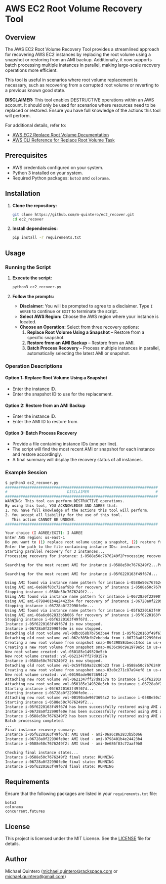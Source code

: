 # AWS EC2 Root Volume Recovery Tool

## Overview

The AWS EC2 Root Volume Recovery Tool provides a streamlined approach for recovering AWS EC2 instances by replacing the root volume using a snapshot or restoring from an AMI backup. Additionally, it now supports batch processing multiple instances in parallel, making large-scale recovery operations more efficient.

This tool is useful in scenarios where root volume replacement is necessary, such as recovering from a corrupted root volume or reverting to a previous known good state.

**DISCLAIMER:** This tool enables DESTRUCTIVE operations within an AWS account. It should only be used for scenarios where resources need to be replaced or restored. Ensure you have full knowledge of the actions this tool will perform.

For additional details, refer to:
- [AWS EC2 Replace Root Volume Documentation](https://docs.aws.amazon.com/AWSEC2/latest/UserGuide/replace-root.html)
- [AWS CLI Reference for Replace Root Volume Task](https://docs.aws.amazon.com/cli/latest/reference/ec2/create-replace-root-volume-task.html)

## Prerequisites

- AWS credentials configured on your system.
- Python 3 installed on your system.
- Required Python packages: `boto3` and `colorama`.

## Installation

1. **Clone the repository:**
   ```bash
   git clone https://github.com/m-quintero/ec2_recover.git
   cd ec2_recover
   ```

2. **Install dependencies:**
   ```bash
   pip install -r requirements.txt
   ```

## Usage

### Running the Script

1. **Execute the script:**
   ```bash
   python3 ec2_recover.py
   ```

2. **Follow the prompts:**

   - **Disclaimer:** You will be prompted to agree to a disclaimer. Type `I AGREE` to continue or `EXIT` to terminate the script.
   - **Select AWS Region:** Choose the AWS region where your instance is located.
   - **Choose an Operation:** Select from three recovery options:
     1. **Replace Root Volume Using a Snapshot** – Restore from a specific snapshot.
     2. **Restore from an AMI Backup** – Restore from an AMI.
     3. **Batch Process Recovery** – Process multiple instances in parallel, automatically selecting the latest AMI or snapshot.

### Operation Descriptions

#### **Option 1: Replace Root Volume Using a Snapshot**
- Enter the instance ID.
- Enter the snapshot ID to use for the replacement.

#### **Option 2: Restore from an AMI Backup**
- Enter the instance ID.
- Enter the AMI ID to restore from.

#### **Option 3: Batch Process Recovery**
- Provide a file containing instance IDs (one per line).
- The script will find the most recent AMI or snapshot for each instance and restore accordingly.
- A final summary will display the recovery status of all instances.

### Example Session

```bash
$ python3 ec2_recover.py
#####################################################################
#                           DISCLAIMER                              #
#####################################################################
WARNING: This tool can perform DESTRUCTIVE operations.
By using this tool, YOU ACKNOWLEDGE AND AGREE that:
1. You have full knowledge of the actions this tool will perform.
2. You accept all liability for the use of this tool.
   This action CANNOT BE UNDONE.
#####################################################################

Your choice (I AGREE/EXIT): I AGREE
Enter AWS region: us-east-1
Do you want to (1) replace root volume using a snapshot, (2) restore from AMI backup, or (3) batch process recovery? Enter 1, 2, or 3: 3
Enter the path to the file containing instance IDs: instances
Starting parallel recovery for 3 instances...
Processing recovery for instance: i-0588e50c7676249f2Processing recovery for instance: i-06728a0f22990fe0e

Searching for the most recent AMI for instance i-0588e50c7676249f2...Processing recovery for instance: i-05f6220163f49f67dSearching for the most recent AMI for instance i-06728a0f22990fe0e...

Searching for the most recent AMI for instance i-05f6220163f49f67d...

Using AMI found via instance name pattern for instance i-0588e50c7676249f2: ami-0e686f83c72aaf9b8 (Created: 2025-02-19T20:52:24.000Z)
Using AMI ami-0e686f83c72aaf9b8 for recovery of instance i-0588e50c7676249f2...
Stopping instance i-0588e50c7676249f2...
Using AMI found via instance name pattern for instance i-06728a0f22990fe0e: ami-0798401b4e24423b4 (Created: 2025-02-19T20:52:24.000Z)
Using AMI ami-0798401b4e24423b4 for recovery of instance i-06728a0f22990fe0e...
Stopping instance i-06728a0f22990fe0e...
Using AMI found via instance name pattern for instance i-05f6220163f49f67d: ami-06a6c862833b5b066 (Created: 2025-02-19T20:52:24.000Z)
Using AMI ami-06a6c862833b5b066 for recovery of instance i-05f6220163f49f67d...
Stopping instance i-05f6220163f49f67d...
Instance i-05f6220163f49f67d is now stopped.
Instance i-06728a0f22990fe0e is now stopped.
Detaching old root volume vol-0dbc058b7b7503be4 from i-05f6220163f49f67d...
Detaching old root volume vol-062e305bfb7ebcbda from i-06728a0f22990fe0e...
Creating a new root volume from snapshot snap-06439858dbecc14cd in us-east-1d...
Creating a new root volume from snapshot snap-0836c90c9e1979e5c in us-east-1d...
New root volume created: vol-050185e149320e5cb
New root volume created: vol-0621347ff27d9157a
Instance i-0588e50c7676249f2 is now stopped.
Detaching old root volume vol-0c59f8b9a32c86b23 from i-0588e50c7676249f2...
Creating a new root volume from snapshot snap-03e8c271c87a94ef8 in us-east-1d...
New root volume created: vol-00190ade9673694c2
Attaching new root volume vol-0621347ff27d9157a to instance i-05f6220163f49f67d...
Attaching new root volume vol-050185e149320e5cb to instance i-06728a0f22990fe0e...
Starting instance i-05f6220163f49f67d...
Starting instance i-06728a0f22990fe0e...
Attaching new root volume vol-00190ade9673694c2 to instance i-0588e50c7676249f2...
Starting instance i-0588e50c7676249f2...
Instance i-05f6220163f49f67d has been successfully restored using AMI ami-06a6c862833b5b066!
Instance i-06728a0f22990fe0e has been successfully restored using AMI ami-0798401b4e24423b4!
Instance i-0588e50c7676249f2 has been successfully restored using AMI ami-0e686f83c72aaf9b8!
Batch processing completed.
...
Final instance recovery summary:
Instance i-05f6220163f49f67d: AMI Used - ami-06a6c862833b5b066
Instance i-06728a0f22990fe0e: AMI Used - ami-0798401b4e24423b4
Instance i-0588e50c7676249f2: AMI Used - ami-0e686f83c72aaf9b8

Checking final instance states...
Instance i-0588e50c7676249f2 final state: RUNNING
Instance i-06728a0f22990fe0e final state: RUNNING
Instance i-05f6220163f49f67d final state: RUNNING
```

## Requirements

Ensure that the following packages are listed in your `requirements.txt` file:

```
boto3
colorama
concurrent.futures
```

## License

This project is licensed under the MIT License. See the [LICENSE](LICENSE) file for details.

## Author

Michael Quintero (michael.quintero@rackspace.com or michael.quintero@gmail.com)

